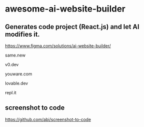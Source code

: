 # awesome-ai-website-builder



## Generates code project (React.js) and let AI modifies it.

https://www.figma.com/solutions/ai-website-builder/

same.new

v0.dev

youware.com

lovable.dev

repl.it


## screenshot to code

https://github.com/abi/screenshot-to-code
